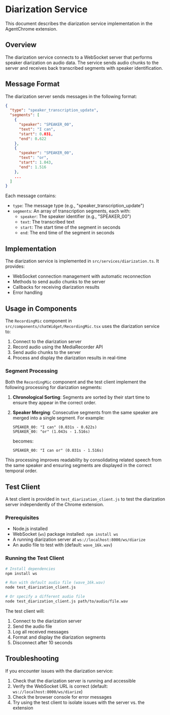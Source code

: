 # Diarization Service

This document describes the diarization service implementation in the AgentChrome extension.

## Overview

The diarization service connects to a WebSocket server that performs speaker diarization on audio data. The service sends audio chunks to the server and receives back transcribed segments with speaker identification.

## Message Format

The diarization server sends messages in the following format:

```json
{
  "type": "speaker_transcription_update",
  "segments": [
    {
      "speaker": "SPEAKER_00",
      "text": "I can",
      "start": 0.031,
      "end": 0.622
    },
    {
      "speaker": "SPEAKER_00",
      "text": "or",
      "start": 1.043,
      "end": 1.516
    },
    ...
  ]
}
```

Each message contains:

- `type`: The message type (e.g., "speaker_transcription_update")
- `segments`: An array of transcription segments, each with:
  - `speaker`: The speaker identifier (e.g., "SPEAKER_00")
  - `text`: The transcribed text
  - `start`: The start time of the segment in seconds
  - `end`: The end time of the segment in seconds

## Implementation

The diarization service is implemented in `src/services/diarization.ts`. It provides:

- WebSocket connection management with automatic reconnection
- Methods to send audio chunks to the server
- Callbacks for receiving diarization results
- Error handling

## Usage in Components

The `RecordingMic` component in `src/components/chatWidget/RecordingMic.tsx` uses the diarization service to:

1. Connect to the diarization server
2. Record audio using the MediaRecorder API
3. Send audio chunks to the server
4. Process and display the diarization results in real-time

### Segment Processing

Both the `RecordingMic` component and the test client implement the following processing for diarization segments:

1. **Chronological Sorting**: Segments are sorted by their start time to ensure they appear in the correct order.

2. **Speaker Merging**: Consecutive segments from the same speaker are merged into a single segment. For example:
   ```
   SPEAKER_00: "I can" (0.031s - 0.622s)
   SPEAKER_00: "or" (1.043s - 1.516s)
   ```
   becomes:
   ```
   SPEAKER_00: "I can or" (0.031s - 1.516s)
   ```

This processing improves readability by consolidating related speech from the same speaker and ensuring segments are displayed in the correct temporal order.

## Test Client

A test client is provided in `test_diarization_client.js` to test the diarization server independently of the Chrome extension.

### Prerequisites

- Node.js installed
- WebSocket (`ws`) package installed: `npm install ws`
- A running diarization server at `ws://localhost:8000/ws/diarize`
- An audio file to test with (default: `wave_16k.wav`)

### Running the Test Client

```bash
# Install dependencies
npm install ws

# Run with default audio file (wave_16k.wav)
node test_diarization_client.js

# Or specify a different audio file
node test_diarization_client.js path/to/audio/file.wav
```

The test client will:

1. Connect to the diarization server
2. Send the audio file
3. Log all received messages
4. Format and display the diarization segments
5. Disconnect after 10 seconds

## Troubleshooting

If you encounter issues with the diarization service:

1. Check that the diarization server is running and accessible
2. Verify the WebSocket URL is correct (default: `ws://localhost:8000/ws/diarize`)
3. Check the browser console for error messages
4. Try using the test client to isolate issues with the server vs. the extension
